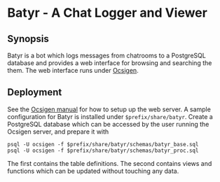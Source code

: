 # Batyr - A Chat Logger and Viewer


## Synopsis

Batyr is a bot which logs messages from chatrooms to a PostgreSQL database
and provides a web interface for browsing and searching the them.  The web
interface runs under [Ocsigen][ocsigen].


## Deployment

See the [Ocsigen manual][ocsigen] for how to setup up the web server.  A
sample configuration for Batyr is installed under `$prefix/share/batyr`.
Create a PostgreSQL database which can be accessed by the user running the
Ocsigen server, and prepare it with

    psql -U ocsigen -f $prefix/share/batyr/schemas/batyr_base.sql
    psql -U ocsigen -f $prefix/share/batyr/schemas/batyr_proc.sql

The first contains the table definitions.  The second contains views and
functions which can be updated without touching any data.

[ocsigen]: http://ocsigen.org/ocsigenserver/
[pgenv]: http://www.postgresql.org/docs/9.3/interactive/libpq-envars.html
